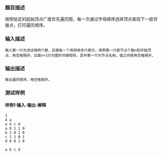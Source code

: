 ### 题目描述

按照给定的起始顶点广度优先遍历图，每一次通过字母顺序选择顶点查找下一层邻接点，打印遍历顺序。

### 输入描述

```
输入第一行为测试用例个数，后面每一个用例用多行表示，用例第一行是节点个数n和开始顶点，用空格隔开，后面n+1行为图的邻接矩阵，其中第一行为节点名称。值之间使用空格隔开。
```
### 输出描述

```
输出遍历顺序，用空格隔开。
```

### 测试样例
#### 样例1:输入-输出-解释

```
1
4 a
a b c d
a 0 1 1 0
b 1 0 1 0
c 1 1 0 1
d 0 0 1 0
```
```
a b c d
```